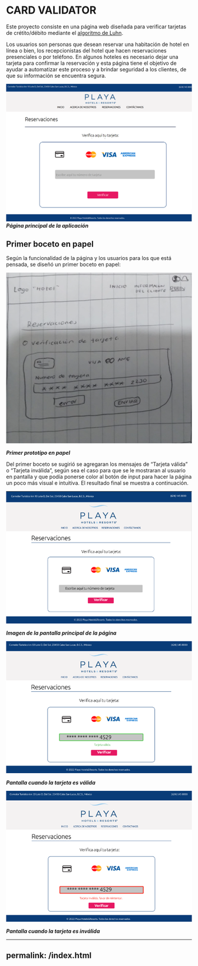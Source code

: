 # CARD VALIDATOR


Este proyecto consiste en una página web diseñada para verificar tarjetas de crétito/débito mediante el [algoritmo de Luhn](https://es.wikipedia.org/wiki/Algoritmo_de_Luhn).

Los usuarios son personas que desean reservar una habitación de hotel en línea o bien, los recepcionistas del hotel que hacen reservaciones presenciales o por teléfono. En algunos hoteles es necesario dejar una tarjeta para confirmar la reservación y esta página tiene el objetivo de ayudar a automatizar este proceso y a brindar seguridad a los clientes, de que su información se encuentra segura.


![alt text](https://github.com/ziomarajimenez/CDMX012-card-validation/blob/main/proyectofinal.png?raw=true)
***Página principal de la aplicación***


## Primer boceto en papel

Según la funcionalidad de la página y los usuarios para los que está pensada, se diseñó un primer boceto en papel:

![alt text](https://github.com/ziomarajimenez/CDMX012-card-validation/blob/main/primerprototipo.png?raw=true)

***Primer prototipo en papel***

Del primer boceto se sugirió se agregaran los mensajes de “Tarjeta válida” o “Tarjeta inválida”, según sea el caso para que se le mostraran al usuario en pantalla y que podía ponerse color al botón de input para hacer la página un poco más visual e intuitiva. El resultado final se muestra a continuación.



![alt text](https://github.com/ziomarajimenez/CDMX012-card-validation/blob/main/primerapantalla.png?raw=true)

***Imagen de la pantalla principal de la página***



![alt text](https://github.com/ziomarajimenez/CDMX012-card-validation/blob/main/segundapantalla.png?raw=true)

***Pantalla cuando la tarjeta es válida***



![alt text](https://github.com/ziomarajimenez/CDMX012-card-validation/blob/main/tercerapantalla.png?raw=true)

***Pantalla cuando la tarjeta es inválida***

---
permalink: /index.html
---
